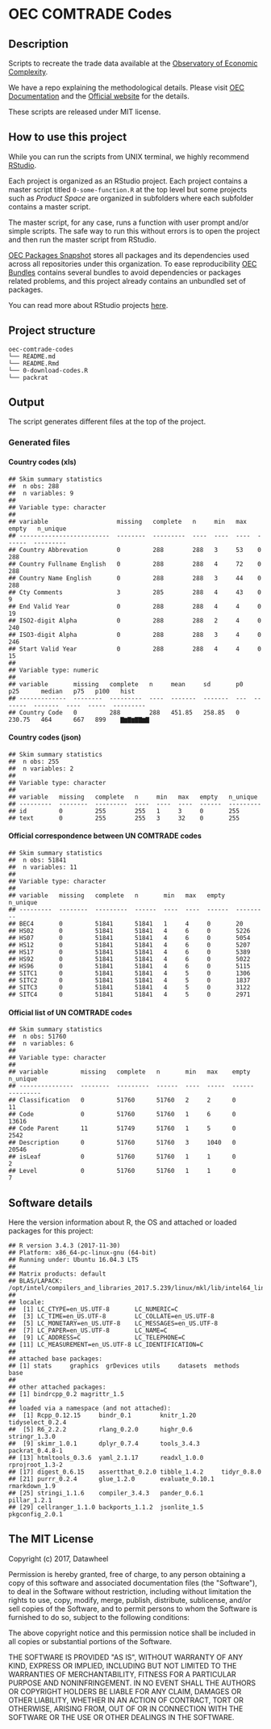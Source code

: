 
<!-- README.md is generated from README.Rmd. Please edit that file -->
OEC COMTRADE Codes
==================

Description
-----------

Scripts to recreate the trade data available at the [Observatory of Economic Complexity](http://atlas.media.mit.edu/en/).

We have a repo explaining the methodological details. Please visit [OEC Documentation](https://observatory-economic-complexity.github.io/oec-documentation/) and the [Official website](http://atlas.media.mit.edu/en/) for the details.

These scripts are released under MIT license.

How to use this project
-----------------------

While you can run the scripts from UNIX terminal, we highly recommend [RStudio](https://www.rstudio.com/).

Each project is organized as an RStudio project. Each project contains a master script titled `0-some-function.R` at the top level but some projects such as *Product Space* are organized in subfolders where each subfolder contains a master script.

The master script, for any case, runs a function with user prompt and/or simple scripts. The safe way to run this without errors is to open the project and then run the master script from RStudio.

[OEC Packages Snapshot](https://github.com/observatory-economic-complexity/oec-packages-snapshot) stores all packages and its dependencies used across all repositories under this organization. To ease reproducibility [OEC Bundles](https://github.com/observatory-economic-complexity/oec-bundles) contains several bundles to avoid dependencies or packages related problems, and this project already contains an unbundled set of packages.

You can read more about RStudio projects [here](https://support.rstudio.com/hc/en-us/articles/200526207-Using-Projects).

Project structure
-----------------

    oec-comtrade-codes
    └── README.md
    └── README.Rmd
    └── 0-download-codes.R
    └── packrat

Output
------

The script generates different files at the top of the project.

### Generated files

#### Country codes (xls)

    ## Skim summary statistics  
    ##  n obs: 288    
    ##  n variables: 9    
    ## 
    ## Variable type: character
    ## 
    ## variable                   missing   complete   n     min   max   empty   n_unique 
    ## -------------------------  --------  ---------  ----  ----  ----  ------  ---------
    ## Country Abbrevation        0         288        288   3     53    0       288      
    ## Country Fullname English   0         288        288   4     72    0       288      
    ## Country Name English       0         288        288   3     44    0       288      
    ## Cty Comments               3         285        288   4     43    0       9        
    ## End Valid Year             0         288        288   4     4     0       19       
    ## ISO2-digit Alpha           0         288        288   2     4     0       240      
    ## ISO3-digit Alpha           0         288        288   3     4     0       246      
    ## Start Valid Year           0         288        288   4     4     0       15       
    ## 
    ## Variable type: numeric
    ## 
    ## variable       missing   complete   n     mean     sd       p0   p25      median   p75   p100   hist     
    ## -------------  --------  ---------  ----  -------  -------  ---  -------  -------  ----  -----  ---------
    ## Country Code   0         288        288   451.85   258.85   0    230.75   464      667   899    ▇▆▇▆▇▇▆▇

#### Country codes (json)

    ## Skim summary statistics  
    ##  n obs: 255    
    ##  n variables: 2    
    ## 
    ## Variable type: character
    ## 
    ## variable   missing   complete   n     min   max   empty   n_unique 
    ## ---------  --------  ---------  ----  ----  ----  ------  ---------
    ## id         0         255        255   1     3     0       255      
    ## text       0         255        255   3     32    0       255

#### Official correspondence between UN COMTRADE codes

    ## Skim summary statistics  
    ##  n obs: 51841    
    ##  n variables: 11    
    ## 
    ## Variable type: character
    ## 
    ## variable   missing   complete   n       min   max   empty   n_unique 
    ## ---------  --------  ---------  ------  ----  ----  ------  ---------
    ## BEC4       0         51841      51841   1     4     0       20       
    ## HS02       0         51841      51841   4     6     0       5226     
    ## HS07       0         51841      51841   4     6     0       5054     
    ## HS12       0         51841      51841   4     6     0       5207     
    ## HS17       0         51841      51841   4     6     0       5389     
    ## HS92       0         51841      51841   4     6     0       5022     
    ## HS96       0         51841      51841   4     6     0       5115     
    ## SITC1      0         51841      51841   4     5     0       1306     
    ## SITC2      0         51841      51841   4     5     0       1837     
    ## SITC3      0         51841      51841   4     5     0       3122     
    ## SITC4      0         51841      51841   4     5     0       2971

#### Official list of UN COMTRADE codes

    ## Skim summary statistics  
    ##  n obs: 51760    
    ##  n variables: 6    
    ## 
    ## Variable type: character
    ## 
    ## variable         missing   complete   n       min   max    empty   n_unique 
    ## ---------------  --------  ---------  ------  ----  -----  ------  ---------
    ## Classification   0         51760      51760   2     2      0       11       
    ## Code             0         51760      51760   1     6      0       13616    
    ## Code Parent      11        51749      51760   1     5      0       2542     
    ## Description      0         51760      51760   3     1040   0       20546    
    ## isLeaf           0         51760      51760   1     1      0       2        
    ## Level            0         51760      51760   1     1      0       7

Software details
----------------

Here the version information about R, the OS and attached or loaded packages for this project:

    ## R version 3.4.3 (2017-11-30)
    ## Platform: x86_64-pc-linux-gnu (64-bit)
    ## Running under: Ubuntu 16.04.3 LTS
    ## 
    ## Matrix products: default
    ## BLAS/LAPACK: /opt/intel/compilers_and_libraries_2017.5.239/linux/mkl/lib/intel64_lin/libmkl_gf_lp64.so
    ## 
    ## locale:
    ##  [1] LC_CTYPE=en_US.UTF-8       LC_NUMERIC=C              
    ##  [3] LC_TIME=en_US.UTF-8        LC_COLLATE=en_US.UTF-8    
    ##  [5] LC_MONETARY=en_US.UTF-8    LC_MESSAGES=en_US.UTF-8   
    ##  [7] LC_PAPER=en_US.UTF-8       LC_NAME=C                 
    ##  [9] LC_ADDRESS=C               LC_TELEPHONE=C            
    ## [11] LC_MEASUREMENT=en_US.UTF-8 LC_IDENTIFICATION=C       
    ## 
    ## attached base packages:
    ## [1] stats     graphics  grDevices utils     datasets  methods   base     
    ## 
    ## other attached packages:
    ## [1] bindrcpp_0.2 magrittr_1.5
    ## 
    ## loaded via a namespace (and not attached):
    ##  [1] Rcpp_0.12.15     bindr_0.1        knitr_1.20       tidyselect_0.2.4
    ##  [5] R6_2.2.2         rlang_0.2.0      highr_0.6        stringr_1.3.0   
    ##  [9] skimr_1.0.1      dplyr_0.7.4      tools_3.4.3      packrat_0.4.8-1 
    ## [13] htmltools_0.3.6  yaml_2.1.17      readxl_1.0.0     rprojroot_1.3-2 
    ## [17] digest_0.6.15    assertthat_0.2.0 tibble_1.4.2     tidyr_0.8.0     
    ## [21] purrr_0.2.4      glue_1.2.0       evaluate_0.10.1  rmarkdown_1.9   
    ## [25] stringi_1.1.6    compiler_3.4.3   pander_0.6.1     pillar_1.2.1    
    ## [29] cellranger_1.1.0 backports_1.1.2  jsonlite_1.5     pkgconfig_2.0.1

The MIT License
---------------

Copyright (c) 2017, Datawheel

Permission is hereby granted, free of charge, to any person obtaining a copy of this software and associated documentation files (the "Software"), to deal in the Software without restriction, including without limitation the rights to use, copy, modify, merge, publish, distribute, sublicense, and/or sell copies of the Software, and to permit persons to whom the Software is furnished to do so, subject to the following conditions:

The above copyright notice and this permission notice shall be included in all copies or substantial portions of the Software.

THE SOFTWARE IS PROVIDED "AS IS", WITHOUT WARRANTY OF ANY KIND, EXPRESS OR IMPLIED, INCLUDING BUT NOT LIMITED TO THE WARRANTIES OF MERCHANTABILITY, FITNESS FOR A PARTICULAR PURPOSE AND NONINFRINGEMENT. IN NO EVENT SHALL THE AUTHORS OR COPYRIGHT HOLDERS BE LIABLE FOR ANY CLAIM, DAMAGES OR OTHER LIABILITY, WHETHER IN AN ACTION OF CONTRACT, TORT OR OTHERWISE, ARISING FROM, OUT OF OR IN CONNECTION WITH THE SOFTWARE OR THE USE OR OTHER DEALINGS IN THE SOFTWARE.
